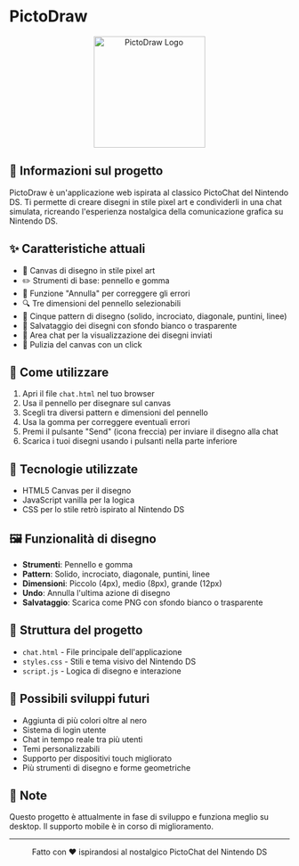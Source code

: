 # PictoDraw

<p align="center">
  <img src="assets/logo.png" alt="PictoDraw Logo" width="200"/>
</p>

## 📱 Informazioni sul progetto

PictoDraw è un'applicazione web ispirata al classico PictoChat del Nintendo DS. Ti permette di creare disegni in stile pixel art e condividerli in una chat simulata, ricreando l'esperienza nostalgica della comunicazione grafica su Nintendo DS.

## ✨ Caratteristiche attuali

- 🎨 Canvas di disegno in stile pixel art
- ✏️ Strumenti di base: pennello e gomma
- 🔄 Funzione "Annulla" per correggere gli errori
- 🔍 Tre dimensioni del pennello selezionabili
- 📝 Cinque pattern di disegno (solido, incrociato, diagonale, puntini, linee)
- 💾 Salvataggio dei disegni con sfondo bianco o trasparente
- 💬 Area chat per la visualizzazione dei disegni inviati
- 🧹 Pulizia del canvas con un click

## 🚀 Come utilizzare

1. Apri il file `chat.html` nel tuo browser
2. Usa il pennello per disegnare sul canvas
3. Scegli tra diversi pattern e dimensioni del pennello
4. Usa la gomma per correggere eventuali errori
5. Premi il pulsante "Send" (icona freccia) per inviare il disegno alla chat
6. Scarica i tuoi disegni usando i pulsanti nella parte inferiore

## 🔧 Tecnologie utilizzate

- HTML5 Canvas per il disegno
- JavaScript vanilla per la logica
- CSS per lo stile retrò ispirato al Nintendo DS

## 🖼️ Funzionalità di disegno

- **Strumenti**: Pennello e gomma
- **Pattern**: Solido, incrociato, diagonale, puntini, linee
- **Dimensioni**: Piccolo (4px), medio (8px), grande (12px)
- **Undo**: Annulla l'ultima azione di disegno
- **Salvataggio**: Scarica come PNG con sfondo bianco o trasparente

## 📂 Struttura del progetto

- `chat.html` - File principale dell'applicazione
- `styles.css` - Stili e tema visivo del Nintendo DS
- `script.js` - Logica di disegno e interazione

## 🔮 Possibili sviluppi futuri

- Aggiunta di più colori oltre al nero
- Sistema di login utente
- Chat in tempo reale tra più utenti
- Temi personalizzabili
- Supporto per dispositivi touch migliorato
- Più strumenti di disegno e forme geometriche

## 📝 Note

Questo progetto è attualmente in fase di sviluppo e funziona meglio su desktop. Il supporto mobile è in corso di miglioramento.

---

<p align="center">
  Fatto con ❤️ ispirandosi al nostalgico PictoChat del Nintendo DS
</p>

